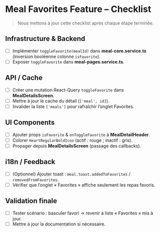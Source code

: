 # Meal Favorites Feature – Checklist

> Nous mettons à jour cette checklist après chaque étape terminée.

## Infrastructure & Backend

- [ ] Implémenter `toggleFavorite(mealId)` dans **meal-core.service.ts** (inversion booléenne colonne `isFavorite`).
- [ ] Exposer `toggleFavorite` dans **meal-pages.service.ts**.

## API / Cache

- [ ] Créer une mutation React-Query `toggleFavorite` dans **MealDetailsScreen**.
- [ ] Mettre à jour le cache du détail (`['meal', id]`).
- [ ] Invalider la liste `['meals']` pour rafraîchir l’onglet Favorites.

## UI Components

- [ ] Ajouter props `isFavorite` & `onToggleFavorite` à **MealDetailHeader**.
- [ ] Colorer `HeartRegularBoldIcon` (actif : rouge ; inactif : gris).
- [ ] Propager depuis **MealDetailsScreen** (passage des callbacks).

## i18n / Feedback

- [ ] (Optionnel) Ajouter toast : `meal.toast.addedToFavorites` / `removedFromFavorites`.
- [ ] Vérifier que l’onglet « Favorites » affiche seulement les repas favoris.

## Validation finale

- [ ] Tester scénario : basculer favori → revenir à liste « Favorites » mis à jour.
- [ ] Mettre à jour la documentation si nécessaire.
